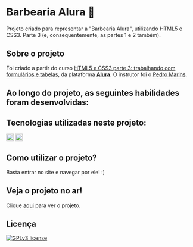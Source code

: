 <h1> Barbearia Alura 💈 </h1>

Projeto criado para representar a "Barbearia Alura", utilizando HTML5 e CSS3. Parte 3 (e, consequentemente, as partes 1 e 2 também).

## Sobre o projeto
Foi criado a partir do curso [HTML5 e CSS3 parte 3: trabalhando com formulários e tabelas](https://cursos.alura.com.br/course/html5-css3-formularios-tabelas), da plataforma **[Alura](https://www.alura.com.br/)**. O instrutor foi o [Pedro Marins](https://github.com/pedromarins).

## Ao longo do projeto, as seguintes habilidades foram desenvolvidas:


## Tecnologias utilizadas neste projeto:
<img height="20" src="https://img.shields.io/badge/-HTML5-orange"> <img height="20" src="https://img.shields.io/badge/-CSS3-blue">

## Como utilizar o projeto?
Basta entrar no site e navegar por ele! :)

## Veja o projeto no ar!
Clique [aqui](https://m-ipt.github.io/barbearia_alura_parte_3/) para ver o projeto.

## Licença
[![GPLv3 license](https://img.shields.io/badge/License-GPLv3-blue.svg)](http://perso.crans.org/besson/LICENSE.html)
